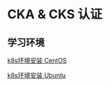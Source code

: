 CKA & CKS 认证
===

## 学习环境

[k8s环境安装 CentOS](../../../notes/linux/centos/Installing%20Kubernetes%20Cluster.md)

[k8s环境安装 Ubuntu](../../../notes/linux/centos/Installing%20Kubernetes%20Cluster.md)

